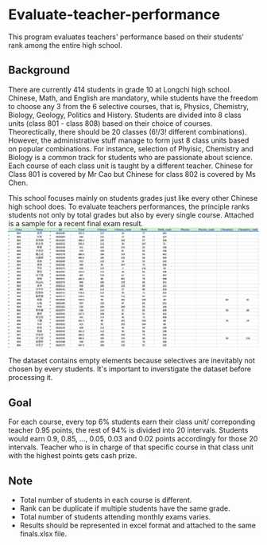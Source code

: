 # Evaluate-teacher-performance
This program evaluates teachers' performance based on their students' rank among the entire high school.


## Background
There are currently 414 students in grade 10 at Longchi high school. Chinese, Math, and English are mandatory, while students have the freedom to choose any 3 from the 6 selective courses, that is, Physics, Chemistry, Biology, Geology, Politics and History. Students are divided into 8 class units (class 801 - class 808) based on their choice of courses. Theorectically, there should be 20 classes (6!/3! different combinations). However, the administrative stuff manage to form just 8 class units based on popular combinations. For instance, selection of Phyisic, Chemistry and Biology is a common track for students who are passionate about science. Each course of each class unit is taught by a different teacher. Chinese for Class 801 is covered by Mr Cao but Chinese for class 802 is covered by Ms Chen.

This school focuses mainly on students grades just like every other Chinese high school does. To evaluate teachers performances, the principle ranks students not only by total grades but also by every single course. Attached is a sample for a recent final exam result. 
![](https://github.com/rushuifang/Evaluate-teacher-performance/blob/master/dataSnapshot.png)

The dataset contains empty elements because selectives are inevitably not chosen by every students. It's important to inverstigate the dataset before processing it.

## Goal
For each course, every top 6% students earn their class unit/ correponding teacher 0.95 points, the rest of 94% is divided into 20 intervals. Students would earn 0.9, 0.85, ..., 0.05, 0.03 and 0.02 points accordingly for those 20 intervals. Teacher who is in charge of that specific course in that class unit with the highest points gets cash prize.

## Note
* Total number of students in each course is different.
* Rank can be duplicate if multiple students have the same grade.
* Total number of students attending monthly exams varies.
* Results should be represented in excel format and attached to the same finals.xlsx file.
